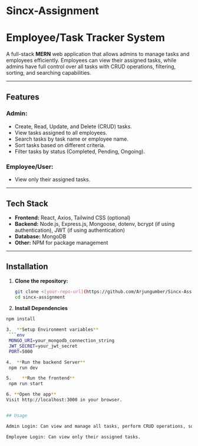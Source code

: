 # Sincx-Assignment

# Employee/Task Tracker System

A full-stack **MERN** web application that allows admins to manage tasks and employees efficiently. Employees can view their assigned tasks, while admins have full control over all tasks with CRUD operations, filtering, sorting, and searching capabilities.

---

## Features

### Admin:
- Create, Read, Update, and Delete (CRUD) tasks.
- View tasks assigned to all employees.
- Search tasks by task name or employee name.
- Sort tasks based on different criteria.
- Filter tasks by status (Completed, Pending, Ongoing).

### Employee/User:
- View only their assigned tasks.

---

## Tech Stack

- **Frontend:** React, Axios, Tailwind CSS (optional)
- **Backend:** Node.js, Express.js, Mongoose, dotenv, bcrypt (if using authentication), JWT (if using authentication)
- **Database:** MongoDB
- **Other:** NPM for package management

---

## Installation

1. **Clone the repository:**
   ```bash
   git clone <[your-repo-url](https://github.com/Arjungumber/Sincx-Assignment.git)>
   cd sincx-assignment


2.  **Install Dependencies**
   ```bash
   npm install

3.  **Setup Environment variables** 
    ```env
    MONGO_URI=your_mongodb_connection_string
    JWT_SECRET=your_jwt_secret 
    PORT=5000

4.  **Run the backend Server**
    npm run dev

5.    **Run the frontend**
    npm run start

6. **Open the app**
   Visit http://localhost:3000 in your browser.


## Usage

Admin Login: Can view and manage all tasks, perform CRUD operations, sort, filter, and search tasks.

Employee Login: Can view only their assigned tasks.                 
